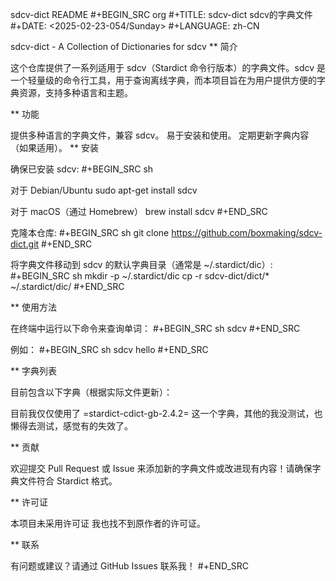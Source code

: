 sdcv-dict README
#+BEGIN_SRC org
#+TITLE: sdcv-dict sdcv的字典文件
#+DATE: <2025-02-23-054/Sunday>
#+LANGUAGE: zh-CN

sdcv-dict - A Collection of Dictionaries for sdcv
** 简介

这个仓库提供了一系列适用于 sdcv（Stardict 命令行版本）的字典文件。sdcv 是一个轻量级的命令行工具，用于查询离线字典，而本项目旨在为用户提供方便的字典资源，支持多种语言和主题。

** 功能

提供多种语言的字典文件，兼容 sdcv。
易于安装和使用。
定期更新字典内容（如果适用）。
** 安装

确保已安装 sdcv:
#+BEGIN_SRC sh

对于 Debian/Ubuntu
sudo apt-get install sdcv

对于 macOS（通过 Homebrew）
brew install sdcv
#+END_SRC

克隆本仓库:
#+BEGIN_SRC sh
git clone https://github.com/boxmaking/sdcv-dict.git
#+END_SRC

将字典文件移动到 sdcv 的默认字典目录（通常是 ~/.stardict/dic）:
#+BEGIN_SRC sh
mkdir -p ~/.stardict/dic
cp -r sdcv-dict/dict/* ~/.stardict/dic/
#+END_SRC

** 使用方法

在终端中运行以下命令来查询单词：
#+BEGIN_SRC sh
sdcv <word>
#+END_SRC

例如：
#+BEGIN_SRC sh
sdcv hello
#+END_SRC

** 字典列表

目前包含以下字典（根据实际文件更新）：

目前我仅仅使用了
=stardict-cdict-gb-2.4.2=
这一个字典，其他的我没测试，也懒得去测试，感觉有的失效了。

** 贡献

欢迎提交 Pull Request 或 Issue 来添加新的字典文件或改进现有内容！请确保字典文件符合 Stardict 格式。

** 许可证

本项目未采用许可证 我也找不到原作者的许可证。

** 联系

有问题或建议？请通过 GitHub Issues 联系我！
#+END_SRC
